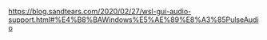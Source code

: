 https://blog.sandtears.com/2020/02/27/wsl-gui-audio-support.html#%E4%B8%BAWindows%E5%AE%89%E8%A3%85PulseAudio
